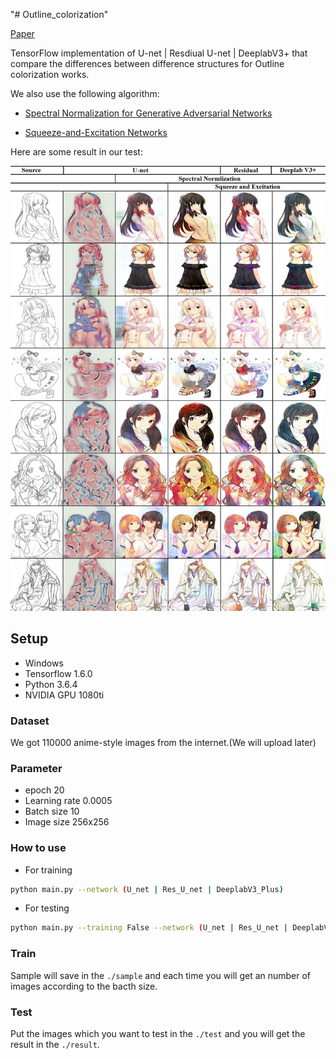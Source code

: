 "# Outline_colorization" 

  [Paper](https://drive.google.com/open?id=1c2yp5ElFB93wYUpb1FXWJ8QqH2qYorct)

TensorFlow implementation of U-net | Resdiual U-net | DeeplabV3+ that compare the differences between difference structures for 
Outline colorization works.

We also use the following algorithm:

- [Spectral Normalization for Generative Adversarial Networks](https://arxiv.org/abs/1802.05957)

- [Squeeze-and-Excitation Networks](https://arxiv.org/abs/1709.01507)

Here are some result in our test:

<img src="./img/result.jpg" width="900px"/>

## Setup


- Windows
- Tensorflow 1.6.0
- Python 3.6.4
- NVIDIA GPU 1080ti

### Dataset
 We got 110000 anime-style images from the internet.(We will upload later) 

### Parameter
- epoch 20
- Learning rate 0.0005
- Batch size 10
- Image size 256x256

### How to use
- For training
``` bash
python main.py --network (U_net | Res_U_net | DeeplabV3_Plus)
``` 

- For testing
```bash
python main.py --training False --network (U_net | Res_U_net | DeeplabV3_Plus)
``` 

### Train 
Sample will save in the ```./sample``` and each time you will get an number of images according to the bacth size.

### Test
Put the images which you want to test in the ```./test``` and you will get the result in the ```./result```.
